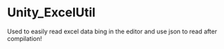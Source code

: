 # Unity_ExcelUtil
Used to easily read excel data bing in the editor and use json to read after compilation!
